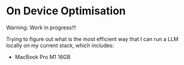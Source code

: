 # On Device Optimisation
Warning: Work in progress!!!

Trying to figure out what is the most efficient way that I can run a LLM locally on my current stack, which includes:
- MacBook Pro M1 16GB
